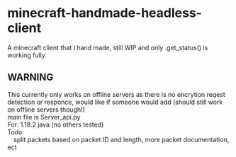# minecraft-handmade-headless-client
A minecraft client that I hand made, still WIP and only .get_status() is working fully.
<br/><h2>WARNING</h2> This currently only works on offline servers as there is no encrytion reqest detection or responce, would like if someone would add (should still work on offline servers though!)
<br/>main file is Server_api.py
<br/>For: 1.18.2 java (no others tested)
<br/>Todo: 
<br/>&emsp;split packets based on packet ID and length, more packet documentation, ect
